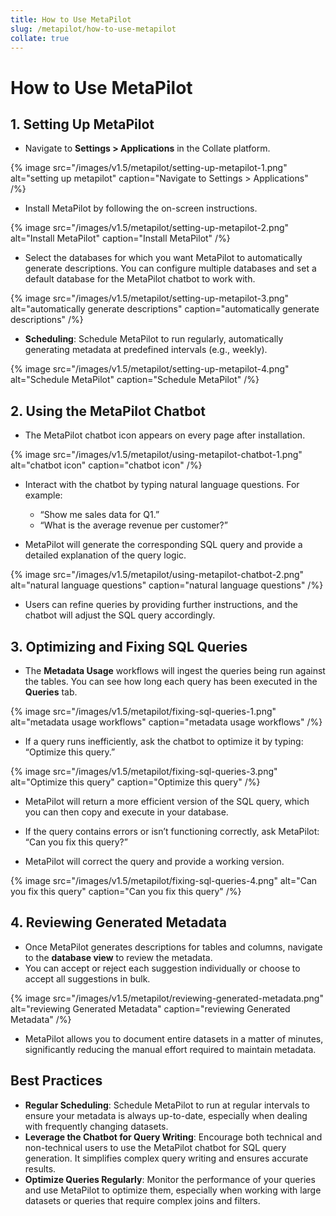 ```yaml
---
title: How to Use MetaPilot
slug: /metapilot/how-to-use-metapilot
collate: true
---
```


# How to Use MetaPilot

## 1. Setting Up MetaPilot
- Navigate to **Settings > Applications** in the Collate platform.

{% image
src="/images/v1.5/metapilot/setting-up-metapilot-1.png"
alt="setting up metapilot"
caption="Navigate to Settings > Applications"
/%}

- Install MetaPilot by following the on-screen instructions.

{% image
src="/images/v1.5/metapilot/setting-up-metapilot-2.png"
alt="Install MetaPilot"
caption="Install MetaPilot"
/%}

- Select the databases for which you want MetaPilot to automatically generate descriptions. You can configure multiple databases and set a default database for the MetaPilot chatbot to work with.

{% image
src="/images/v1.5/metapilot/setting-up-metapilot-3.png"
alt="automatically generate descriptions"
caption="automatically generate descriptions"
/%}

- **Scheduling**: Schedule MetaPilot to run regularly, automatically generating metadata at predefined intervals (e.g., weekly).

{% image
src="/images/v1.5/metapilot/setting-up-metapilot-4.png"
alt="Schedule MetaPilot"
caption="Schedule MetaPilot"
/%}

## 2. Using the MetaPilot Chatbot
- The MetaPilot chatbot icon appears on every page after installation.

{% image
src="/images/v1.5/metapilot/using-metapilot-chatbot-1.png"
alt="chatbot icon"
caption="chatbot icon"
/%}

- Interact with the chatbot by typing natural language questions. For example:
  - “Show me sales data for Q1.”
  - “What is the average revenue per customer?”

- MetaPilot will generate the corresponding SQL query and provide a detailed explanation of the query logic.

{% image
src="/images/v1.5/metapilot/using-metapilot-chatbot-2.png"
alt="natural language questions"
caption="natural language questions"
/%}

- Users can refine queries by providing further instructions, and the chatbot will adjust the SQL query accordingly.

## 3. Optimizing and Fixing SQL Queries

- The **Metadata Usage** workflows will ingest the queries being run against the tables. You can see how long each query has been executed in the **Queries** tab.

{% image
src="/images/v1.5/metapilot/fixing-sql-queries-1.png"
alt="metadata usage workflows"
caption="metadata usage workflows"
/%}

- If a query runs inefficiently, ask the chatbot to optimize it by typing: “Optimize this query.”

{% image
src="/images/v1.5/metapilot/fixing-sql-queries-3.png"
alt="Optimize this query"
caption="Optimize this query"
/%}

- MetaPilot will return a more efficient version of the SQL query, which you can then copy and execute in your database.

- If the query contains errors or isn’t functioning correctly, ask MetaPilot: “Can you fix this query?” 

- MetaPilot will correct the query and provide a working version.

{% image
src="/images/v1.5/metapilot/fixing-sql-queries-4.png"
alt="Can you fix this query"
caption="Can you fix this query"
/%}

## 4. Reviewing Generated Metadata
- Once MetaPilot generates descriptions for tables and columns, navigate to the **database view** to review the metadata.
- You can accept or reject each suggestion individually or choose to accept all suggestions in bulk.

{% image
src="/images/v1.5/metapilot/reviewing-generated-metadata.png"
alt="reviewing Generated Metadata"
caption="reviewing Generated Metadata"
/%}

- MetaPilot allows you to document entire datasets in a matter of minutes, significantly reducing the manual effort required to maintain metadata.

## Best Practices
- **Regular Scheduling**: Schedule MetaPilot to run at regular intervals to ensure your metadata is always up-to-date, especially when dealing with frequently changing datasets.
- **Leverage the Chatbot for Query Writing**: Encourage both technical and non-technical users to use the MetaPilot chatbot for SQL query generation. It simplifies complex query writing and ensures accurate results.
- **Optimize Queries Regularly**: Monitor the performance of your queries and use MetaPilot to optimize them, especially when working with large datasets or queries that require complex joins and filters.
